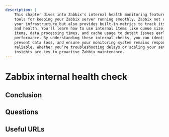 ```yaml
---
description: |
    This chapter dives into Zabbix's internal health monitoring features essential
    tools for keeping your Zabbix server running smoothly. Zabbix not only monitors
    your infrastructure but also provides built-in metrics to track its own performance
    and health. You'll learn how to use internal items like queue size, unsupported
    items, data processing times, and cache usage to detect issues early and optimize
    performance. By understanding these internal checks, you can identify bottlenecks,
    prevent data loss, and ensure your monitoring system remains responsive and
    reliable. Whether you’re troubleshooting delays or scaling your setup, these
    insights are key to proactive Zabbix maintenance.
---
```


# Zabbix internal health check

## Conclusion

## Questions

## Useful URLs

